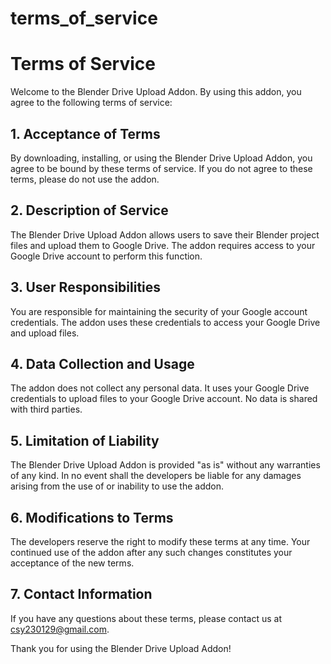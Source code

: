 # terms_of_service
# Terms of Service

Welcome to the Blender Drive Upload Addon. By using this addon, you agree to the following terms of service:

## 1. Acceptance of Terms

By downloading, installing, or using the Blender Drive Upload Addon, you agree to be bound by these terms of service. If you do not agree to these terms, please do not use the addon.

## 2. Description of Service

The Blender Drive Upload Addon allows users to save their Blender project files and upload them to Google Drive. The addon requires access to your Google Drive account to perform this function.

## 3. User Responsibilities

You are responsible for maintaining the security of your Google account credentials. The addon uses these credentials to access your Google Drive and upload files.

## 4. Data Collection and Usage

The addon does not collect any personal data. It uses your Google Drive credentials to upload files to your Google Drive account. No data is shared with third parties.

## 5. Limitation of Liability

The Blender Drive Upload Addon is provided "as is" without any warranties of any kind. In no event shall the developers be liable for any damages arising from the use of or inability to use the addon.

## 6. Modifications to Terms

The developers reserve the right to modify these terms at any time. Your continued use of the addon after any such changes constitutes your acceptance of the new terms.

## 7. Contact Information

If you have any questions about these terms, please contact us at csy230129@gmail.com.

Thank you for using the Blender Drive Upload Addon!
